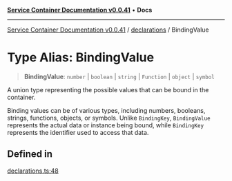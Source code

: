 [**Service Container Documentation v0.0.41**](../../README.md) • **Docs**

***

[Service Container Documentation v0.0.41](../../modules.md) / [declarations](../README.md) / BindingValue

# Type Alias: BindingValue

> **BindingValue**: `number` \| `boolean` \| `string` \| `Function` \| `object` \| `symbol`

A union type representing the possible values that can be bound in the container.

Binding values can be of various types, including numbers, booleans, strings, functions, objects, or symbols.
Unlike `BindingKey`, `BindingValue` represents the actual data or instance being bound, while `BindingKey` represents the identifier used to access that data.

## Defined in

[declarations.ts:48](https://github.com/stonemjs/service-container/blob/0ff9b9142bca163f80869df46a66780942ea289c/src/declarations.ts#L48)
